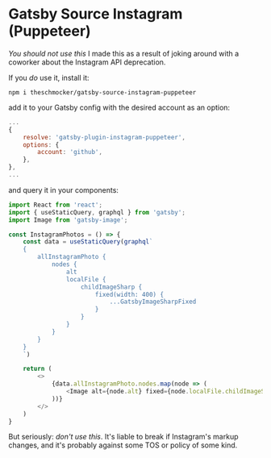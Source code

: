 # Gatsby Source Instagram (Puppeteer)

*You should not use this*
I made this as a result of joking around with a coworker about the Instagram API deprecation.

If you _do_ use it, install it:
```
npm i theschmocker/gatsby-source-instagram-puppeteer
```

add it to your Gatsby config with the desired account as an option:

```javascript
...
{
    resolve: 'gatsby-plugin-instagram-puppeteer',
    options: {
        account: 'github',
    },
},
...
```

and query it in your components:

```javascript
import React from 'react';
import { useStaticQuery, graphql } from 'gatsby';
import Image from 'gatsby-image';

const InstagramPhotos = () => {
    const data = useStaticQuery(graphql`
    {
        allInstagramPhoto {
            nodes {
                alt
                localFile {
                    childImageSharp {
                        fixed(width: 400) {
                            ...GatsbyImageSharpFixed
                        }
                    }
                }
            }
        }
    }
    `)

    return ( 
        <>
            {data.allInstagramPhoto.nodes.map(node => (
                <Image alt={node.alt} fixed={node.localFile.childImageSharp.fixed} />
            ))} 
        </>
    )
}
```

But seriously: _don't use this_. It's liable to break if Instagram's markup changes, and it's probably against some TOS or policy of some kind.